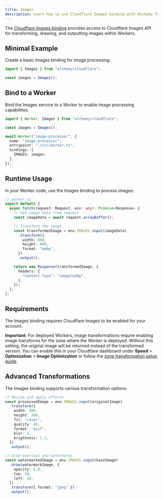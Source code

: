 ```yaml
---
title: Images
description: Learn how to use Cloudflare Images binding with Alchemy for image transformation and manipulation in Workers.
---
```


The [Cloudflare Images binding](https://developers.cloudflare.com/images/transform-images/bindings/) provides access to Cloudflare Images API for transforming, drawing, and outputting images within Workers.

## Minimal Example

Create a basic Images binding for image processing.

```ts
import { Images } from "alchemy/cloudflare";

const images = Images();
```

## Bind to a Worker

Bind the Images service to a Worker to enable image processing capabilities.

```ts
import { Worker, Images } from "alchemy/cloudflare";

const images = Images();

await Worker("image-processor", {
  name: "image-processor",
  entrypoint: "./src/worker.ts",
  bindings: {
    IMAGES: images,
  },
});
```

## Runtime Usage

In your Worker code, use the Images binding to process images:

```ts
// worker.ts
export default {
  async fetch(request: Request, env: any): Promise<Response> {
    // Get image data from request
    const imageData = await request.arrayBuffer();

    // Transform the image
    const transformedImage = env.IMAGES.input(imageData)
      .transform({
        width: 800,
        height: 600,
        format: "webp",
      })
      .output();

    return new Response(transformedImage, {
      headers: {
        "Content-Type": "image/webp",
      },
    });
  },
};
```

## Requirements

The Images binding requires Cloudflare Images to be enabled for your account.

**Important**: For deployed Workers, image transformations require enabling image transforms for the zone where the Worker is deployed. Without this setting, the original image will be returned instead of the transformed version. You can enable this in your Cloudflare dashboard under **Speed** > **Optimization** > **Image Optimization** or follow the [zone transformation setup guide](https://developers.cloudflare.com/images/get-started/#enable-transformations-on-your-zone).

## Advanced Transformations

The Images binding supports various transformation options:

```ts
// Resize and apply effects
const processedImage = env.IMAGES.input(originalImage)
  .transform({
    width: 400,
    height: 300,
    fit: "cover",
    quality: 85,
    format: "avif",
    blur: 5,
    brightness: 1.2,
  })
  .output();

// Draw overlays and watermarks
const watermarkedImage = env.IMAGES.input(baseImage)
  .draw(watermarkImage, {
    opacity: 0.8,
    top: 10,
    left: 10,
  })
  .transform({ format: "jpeg" })
  .output();
```
